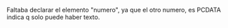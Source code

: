 Faltaba declarar el elemento "numero", ya que el otro numero, es PCDATA indica q solo puede haber texto.